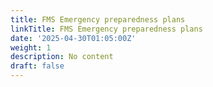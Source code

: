 ```yaml
---
title: FMS Emergency preparedness plans
linkTitle: FMS Emergency preparedness plans
date: '2025-04-30T01:05:00Z'
weight: 1
description: No content
draft: false
---
```



